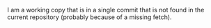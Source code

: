 I am a working copy that is in a single commit that is not found in the current repository (probably because of a missing fetch).